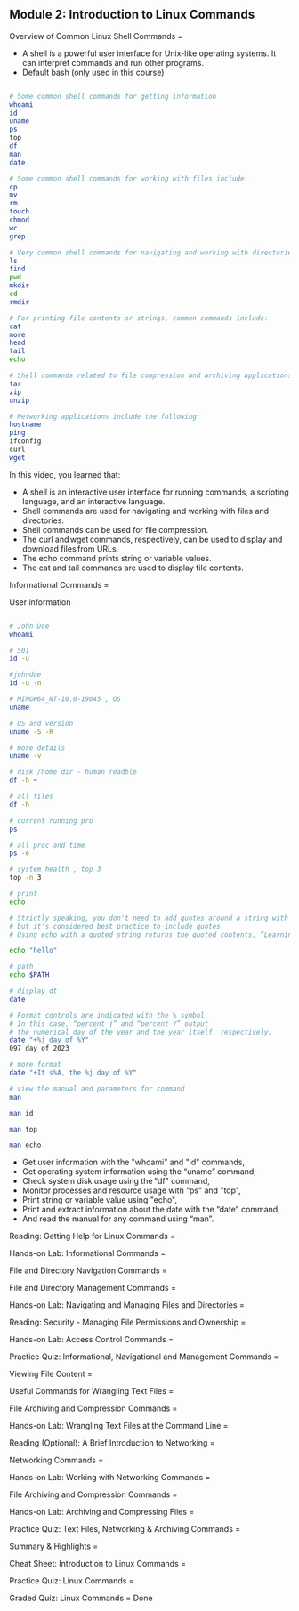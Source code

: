 ## Module 2: Introduction to Linux Commands

Overview of Common Linux Shell Commands =

* A shell is a powerful user interface for Unix-like operating systems. It can interpret commands
and run other programs.
* Default bash (only used in this course)

```bash

# Some common shell commands for getting information
whoami
id
uname
ps
top
df
man
date

# Some common shell commands for working with files include:
cp
mv
rm
touch
chmod
wc
grep

# Very common shell commands for navigating and working with directories include:
ls
find
pwd
mkdir
cd
rmdir

# For printing file contents or strings, common commands include:
cat
more
head
tail
echo

# Shell commands related to file compression and archiving applications include:
tar
zip
unzip

# Networking applications include the following:
hostname
ping
ifconfig
curl
wget

```

In this video, you learned that:
* A shell is an interactive user interface for running commands, a scripting language, and
an interactive language.
* Shell commands are used for navigating and working with files and directories.
* Shell commands can be used for file compression.
* The curl and wget commands, respectively, can be used to display and download files from
URLs.
* The echo command prints string or variable values.
* The cat and tail commands are used to display file contents.

Informational Commands = 

User information
```bash

# John Doe
whoami

# 501
id -u

#johndoe
id -u -n

# MINGW64_NT-10.0-19045 , OS
uname

# OS and version
uname -S -R

# more details
uname -v

# disk /home dir - human readble
df -h ~

# all files
df -h

# current running pro
ps

# all proc and time
ps -e

# system health , top 3
top -n 3

# print
echo

# Strictly speaking, you don't need to add quotes around a string with spaces for echo to work as expected,
# but it's considered best practice to include quotes.
# Using echo with a quoted string returns the quoted contents, “Learning Linux is fun!"

echo "hello"

# path
echo $PATH

# display dt
date

# Format controls are indicated with the % symbol.
# In this case, “percent j” and “percent Y” output
# the numerical day of the year and the year itself, respectively.
date "+%j day of %Y"
097 day of 2023

# more format
date "+It s%A, the %j day of %Y"

# view the manual and parameters for command
man

man id

man top

man echo

```

* Get user information with the "whoami" and "id" commands,
* Get operating system information using the “uname” command,
* Check system disk usage using the "df" command,
* Monitor processes and resource usage with “ps" and "top",
* Print string or variable value using "echo",
* Print and extract information about the date with the “date" command,
* And read the manual for any command using “man”.

Reading: Getting Help for Linux Commands =

Hands-on Lab: Informational Commands =

File and Directory Navigation Commands =

File and Directory Management Commands =

Hands-on Lab:  Navigating and Managing Files and Directories =

Reading: Security - Managing File Permissions and Ownership =

Hands-on Lab: Access Control Commands =

Practice Quiz: Informational, Navigational and Management Commands =

Viewing File Content =

Useful Commands for Wrangling Text Files =

File Archiving and Compression Commands =

Hands-on Lab: Wrangling Text Files at the Command Line =

Reading (Optional): A Brief Introduction to Networking =

Networking Commands =

Hands-on Lab: Working with Networking Commands =

File Archiving and Compression Commands =

Hands-on Lab: Archiving and Compressing Files =

Practice Quiz: Text Files, Networking & Archiving Commands =

Summary & Highlights =

Cheat Sheet: Introduction to Linux Commands =

Practice Quiz: Linux Commands =

Graded Quiz: Linux Commands = Done


